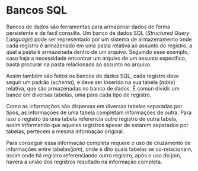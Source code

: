 # Bancos SQL
Bancos de dados são ferramentas para armazenar dados de forma persistente e de facil consulta. Um banco de dados SQL (_Structured Query Language_) pode ser representado por um sistema de armazenamento onde cada registro é armazenado em uma pasta relativa ao assunto do registro, a qual a pasta é armazenada dentro de um arquivo. Seguindo esse exemplo, caso haja a necessidade encontrar um arquivo de um assunto especifico, basta procurar na pasta relacionada ao assunto no arquivo.

Assim também são feitos os bancos de dados SQL, cada registro deve seguir um padrão (_schema_), e deve ser inserido na sua tabela (_table_) relativa, que são armazenadas no banco de dados. É comun dividir um banco em diversas tabelas, uma para cada tipo de registro.

Como as informações são dispersas em diversas tabelas separadas por tipos, as informações de uma tabela completam informações de outra. Para isso o registro de uma tabela referencia outro registro de outra tabela, assim informando que aqueles registros apesar de estarem separados por tabelas, pertecem a mesma informação original.

Para conseguir essa informação completa requere o uso de cruzamento de informações entre tabelas(_join_), onde é dito quais tabelas se co-relacionam, assim onde há registro referenciando outro registro, após o uso do join, havera a união dos registros resultado na informação completa.